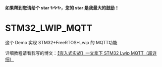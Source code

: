 **如果帮到您请给个 star ✨✨✨，您的 star 是我最大的鼓励！**



# STM32_LWIP_MQTT

这个 Demo 实现 STM32+FreeRTOS+Lwip 的 MQTT功能



详细教程请看我写的博文：[【嵌入式实战】一文拿下 STM32 Lwip MQTT（超详细）](https://blog.csdn.net/hxj0323/article/details/108409225)

